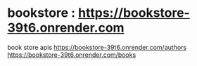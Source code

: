# bookstore : https://bookstore-39t6.onrender.com
book store apis
https://bookstore-39t6.onrender.com/authors
https://bookstore-39t6.onrender.com/books
